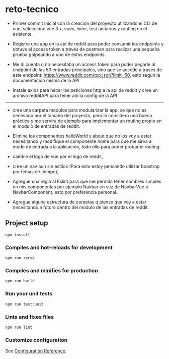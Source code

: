 # reto-tecnico

- Primer commit inicial con la creacion del proyecto utilizando el CLI de vue, seleccione vue 3.x, vuex, linter, test unitarios y routing en el asistente.

- Registre una app en la api de reddit para poder consumir los endpoints y obtuve el access token a través de postman para realizar una pequeña prueba golpeando a uno de estos endpoints.

- Me di cuenta q no necesitaba un access token para poder pegarle al endpoint de las 50 entradas principales, sino que se accede a traves de este endpoint: https://www.reddit.com/top.json?limit=50, esto segun la documentacion misma de la API

- Instale axios para hacer las peticiones http a la api de reddit y cree un archivo redditAPI para tener ahi la config de la API

---

- cree una carpeta modulos para modularizar la app, se que no es necesario por el tamaño del proyecto, pero lo considero una buena práctica y me servira de ejemplo para implementar un routing propio en el modulo de entradas de reddit.

- Elimine los componentes helloWorld y about que no los voy a estar necesitando y modifique el componente home para que me sirva a modo de entrada a la aplicación, todo ello para poder probar el routing.

- cambie el logo de vue por el logo de reddit,

- cree un nav aun sin estilos (Para esto estoy pensando utilizar boostrap por temas de tiempo),

- Agregue una regla al Eslint para que me permita tener nombres simples en mis componentes por ejemplo Navbar en vez de NavbarVue o NavbarComponent, esto por preferencia personal.

- Agregue alguna estructura de carpetas q pienso que voy a estar necesitando a futuro dentro del modulo de las entradas de reddit.

## Project setup

```
npm install
```

### Compiles and hot-reloads for development

```
npm run serve
```

### Compiles and minifies for production

```
npm run build
```

### Run your unit tests

```
npm run test:unit
```

### Lints and fixes files

```
npm run lint
```

### Customize configuration

See [Configuration Reference](https://cli.vuejs.org/config/).
